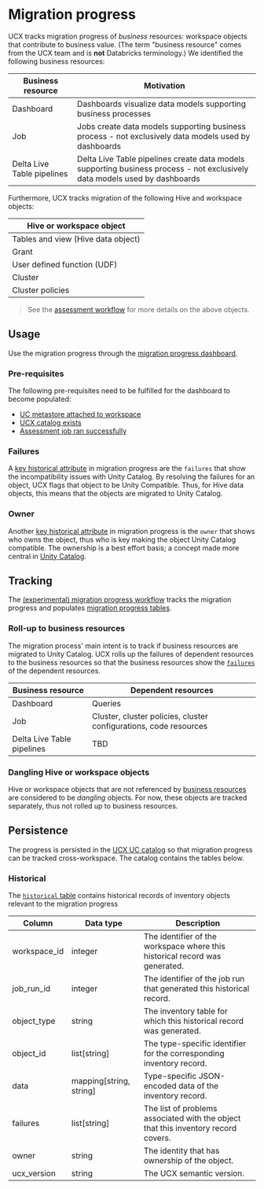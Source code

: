 # Migration progress

UCX tracks migration progress of _business_ resources: workspace objects that contribute to business value.
(The term "business resource" comes from the UCX team and is **not** Databricks terminology.) We identified the
following business resources:

| Business resource          | Motivation                                                                                                                 |
|----------------------------|----------------------------------------------------------------------------------------------------------------------------|
| Dashboard                  | Dashboards visualize data models supporting business processes                                                             |
| Job                        | Jobs create data models supporting business process - not exclusively data models used by dashboards                       |
| Delta Live Table pipelines | Delta Live Table pipelines create data models supporting business process - not exclusively data models used by dashboards |

Furthermore, UCX tracks migration of the following Hive and workspace objects:

| Hive or workspace object           |
|------------------------------------|
| Tables and view (Hive data object) |
| Grant                              |
| User defined function (UDF)        |
| Cluster                            |
| Cluster policies                   |

> See the [assessment workflow](../README.md#assessment-workflow) for more details on the above objects.

## Usage

Use the migration progress through the [migration progress dashboard](../README.md#dashboards).

### Pre-requisites

The following pre-requisites need to be fulfilled for the dashboard to become populated:
- [UC metastore attached to workspace](../README.md#assign-metastore-command)
- [UCX catalog exists](../README.md#create-ucx-catalog-command)
- [Assessment job ran successfully](../README.md#ensure-assessment-run-command)

### Failures

A [key historical attribute](#historical) in migration progress are the `failures` that show the incompatibility issues
with Unity Catalog. By resolving the failures for an object, UCX flags that object to be Unity Compatible. Thus,
for Hive data objects, this means that the objects are migrated to Unity Catalog.

### Owner

Another [key historical attribute](#historical) in migration progress is the `owner` that shows who owns the object,
thus who is key making the object Unity Catalog compatible. The ownership is a best effort basis; a concept made more
central in [Unity Catalog](https://docs.databricks.com/en/data-governance/unity-catalog/manage-privileges/ownership.html).

## Tracking

The [(experimental) migration progress workflow](.../README.md#experimental-migration-progress-workflow) tracks the
migration progress and populates [migration progress tables](#persistence).

### Roll-up to business resources

The migration process' main intent is to track if business resources are migrated to Unity Catalog. UCX rolls up the
failures of dependent resources to the business resources so that the business resources show
the [`failures`](#failures) of the dependent resources.

| Business resource          | Dependent resources                                               |
|----------------------------|-------------------------------------------------------------------|
| Dashboard                  | Queries                                                           |
| Job                        | Cluster, cluster policies, cluster configurations, code resources |
| Delta Live Table pipelines | TBD                                                               |

### Dangling Hive or workspace objects

Hive or workspace objects that are not referenced by [business resources](#roll-up-to-business-resources) are considered
to be _dangling_ objects. For now, these objects are tracked separately, thus not rolled up to business resources.

## Persistence

The progress is persisted in the [UCX UC catalog](../README.md#create-ucx-catalog-command) so that migration progress can be
tracked cross-workspace. The catalog contains the tables below.

### Historical

The [`historical` table](../src/databricks/labs/ucx/progress/install.py) contains historical records of inventory
objects relevant to the migration progress

| Column       | Data type               | Description                                                                        |
|--------------|-------------------------|------------------------------------------------------------------------------------|
| workspace_id | integer                 | The identifier of the workspace where this historical record was generated.        |
| job_run_id   | integer                 | The identifier of the job run that generated this historical record.               |
| object_type  | string                  | The inventory table for which this historical record was generated.                |
| object_id    | list[string]            | The type-specific identifier for the corresponding inventory record.               |
| data         | mapping[string, string] | Type-specific JSON-encoded data of the inventory record.                           |
| failures     | list[string]            | The list of problems associated with the object that this inventory record covers. |
| owner        | string                  | The identity that has ownership of the object.                                     |
| ucx_version  | string                  | The UCX semantic version.                                                          |
